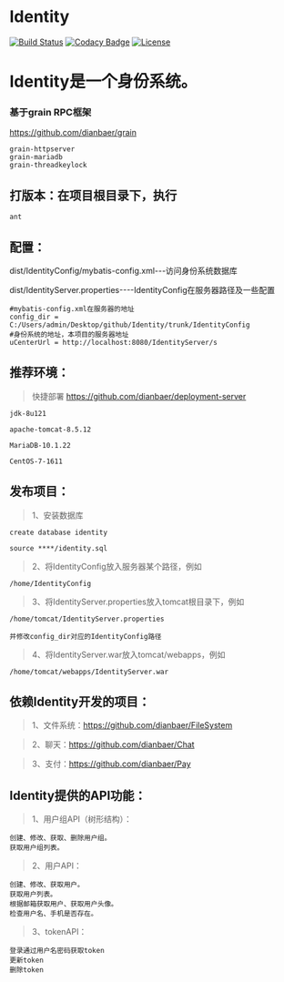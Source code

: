 # Identity

[![Build Status](https://travis-ci.org/dianbaer/Identity.svg?branch=master)](https://travis-ci.org/dianbaer/Identity)
[![Codacy Badge](https://api.codacy.com/project/badge/Grade/e14f986cdb3a42e7b4865fbc77863479)](https://www.codacy.com/app/232365732/Identity?utm_source=github.com&amp;utm_medium=referral&amp;utm_content=dianbaer/Identity&amp;utm_campaign=Badge_Grade)
[![License](https://img.shields.io/badge/License-MIT-blue.svg)](LICENSE)

# Identity是一个身份系统。

### 基于grain RPC框架

https://github.com/dianbaer/grain

	grain-httpserver
	grain-mariadb
	grain-threadkeylock


## 打版本：在项目根目录下，执行

	ant


## 配置：

dist/IdentityConfig/mybatis-config.xml---访问身份系统数据库

dist/IdentityServer.properties----IdentityConfig在服务器路径及一些配置

	#mybatis-config.xml在服务器的地址
	config_dir = C:/Users/admin/Desktop/github/Identity/trunk/IdentityConfig
	#身份系统的地址，本项目的服务器地址
	uCenterUrl = http://localhost:8080/IdentityServer/s


## 推荐环境：

>快捷部署 https://github.com/dianbaer/deployment-server

	jdk-8u121

	apache-tomcat-8.5.12

	MariaDB-10.1.22

	CentOS-7-1611


## 发布项目：

>1、安装数据库
	
	create database identity
	
	source ****/identity.sql

>2、将IdentityConfig放入服务器某个路径，例如
	
	/home/IdentityConfig

>3、将IdentityServer.properties放入tomcat根目录下，例如
	
	/home/tomcat/IdentityServer.properties
	
	并修改config_dir对应的IdentityConfig路径

>4、将IdentityServer.war放入tomcat/webapps，例如
	
	/home/tomcat/webapps/IdentityServer.war

	
## 依赖Identity开发的项目：

>1、文件系统：https://github.com/dianbaer/FileSystem
	

>2、聊天：https://github.com/dianbaer/Chat
	

>3、支付：https://github.com/dianbaer/Pay
	

## Identity提供的API功能：

>1、用户组API（树形结构）：
	
	创建、修改、获取、删除用户组。
	获取用户组列表。

>2、用户API：
	
	创建、修改、获取用户。
	获取用户列表。
	根据邮箱获取用户、获取用户头像。
	检查用户名、手机是否存在。

>3、tokenAPI：
	
	登录通过用户名密码获取token
	更新token
	删除token



